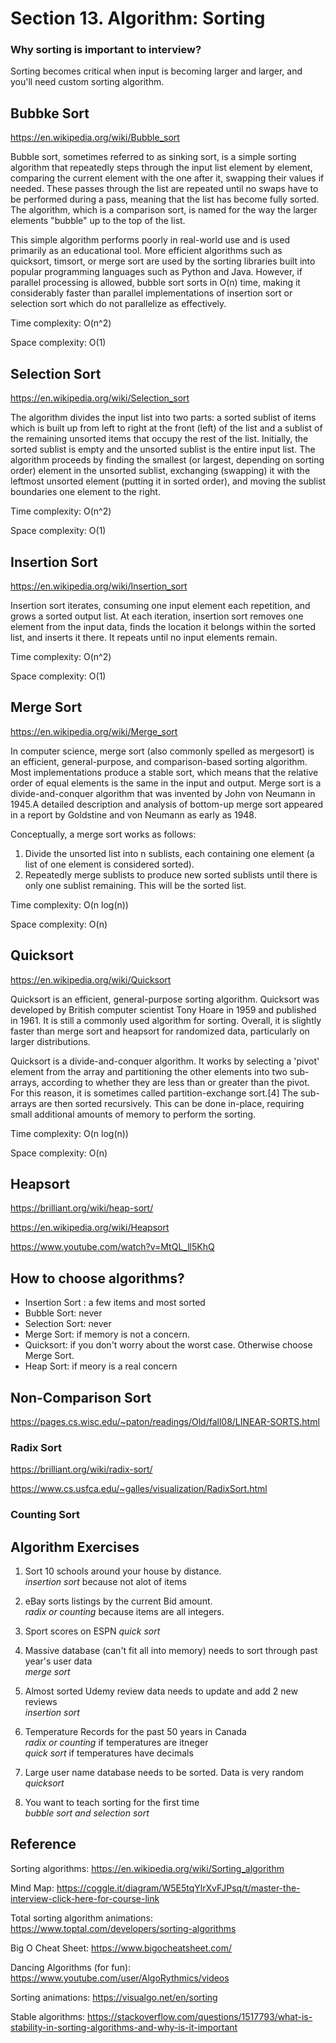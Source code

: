 # Section 13. Algorithm: Sorting

### Why sorting is important to interview?
Sorting becomes critical when input is becoming larger and larger, and you'll need custom sorting algorithm.

## Bubbke Sort
https://en.wikipedia.org/wiki/Bubble_sort

Bubble sort, sometimes referred to as sinking sort, is a simple sorting algorithm that repeatedly steps through the input list element by element, comparing the current element with the one after it, swapping their values if needed. These passes through the list are repeated until no swaps have to be performed during a pass, meaning that the list has become fully sorted. The algorithm, which is a comparison sort, is named for the way the larger elements "bubble" up to the top of the list.

This simple algorithm performs poorly in real-world use and is used primarily as an educational tool. More efficient algorithms such as quicksort, timsort, or merge sort are used by the sorting libraries built into popular programming languages such as Python and Java. However, if parallel processing is allowed, bubble sort sorts in O(n) time, making it considerably faster than parallel implementations of insertion sort or selection sort which do not parallelize as effectively.

Time complexity: O(n^2)

Space complexity: O(1)

## Selection Sort
https://en.wikipedia.org/wiki/Selection_sort

The algorithm divides the input list into two parts: a sorted sublist of items which is built up from left to right at the front (left) of the list and a sublist of the remaining unsorted items that occupy the rest of the list. Initially, the sorted sublist is empty and the unsorted sublist is the entire input list. The algorithm proceeds by finding the smallest (or largest, depending on sorting order) element in the unsorted sublist, exchanging (swapping) it with the leftmost unsorted element (putting it in sorted order), and moving the sublist boundaries one element to the right.

Time complexity: O(n^2)

Space complexity: O(1)

## Insertion Sort
https://en.wikipedia.org/wiki/Insertion_sort

Insertion sort iterates, consuming one input element each repetition, and grows a sorted output list. At each iteration, insertion sort removes one element from the input data, finds the location it belongs within the sorted list, and inserts it there. It repeats until no input elements remain.

Time complexity: O(n^2)

Space complexity: O(1)

## Merge Sort
https://en.wikipedia.org/wiki/Merge_sort

In computer science, merge sort (also commonly spelled as mergesort) is an efficient, general-purpose, and comparison-based sorting algorithm. Most implementations produce a stable sort, which means that the relative order of equal elements is the same in the input and output. Merge sort is a divide-and-conquer algorithm that was invented by John von Neumann in 1945.A detailed description and analysis of bottom-up merge sort appeared in a report by Goldstine and von Neumann as early as 1948.

Conceptually, a merge sort works as follows:
1. Divide the unsorted list into n sublists, each containing one element (a list of one element is considered sorted).
2. Repeatedly merge sublists to produce new sorted sublists until there is only one sublist remaining. This will be the sorted list.

Time complexity: O(n log(n))

Space complexity: O(n)

## Quicksort
https://en.wikipedia.org/wiki/Quicksort

Quicksort is an efficient, general-purpose sorting algorithm. Quicksort was developed by British computer scientist Tony Hoare in 1959 and published in 1961. It is still a commonly used algorithm for sorting. Overall, it is slightly faster than merge sort and heapsort for randomized data, particularly on larger distributions.

Quicksort is a divide-and-conquer algorithm. It works by selecting a 'pivot' element from the array and partitioning the other elements into two sub-arrays, according to whether they are less than or greater than the pivot. For this reason, it is sometimes called partition-exchange sort.[4] The sub-arrays are then sorted recursively. This can be done in-place, requiring small additional amounts of memory to perform the sorting.

Time complexity: O(n log(n))

Space complexity: O(n)

## Heapsort
https://brilliant.org/wiki/heap-sort/

https://en.wikipedia.org/wiki/Heapsort

https://www.youtube.com/watch?v=MtQL_ll5KhQ

## How to choose algorithms?
* Insertion Sort : a few items and most sorted
* Bubble Sort: never
* Selection Sort: never
* Merge Sort: if memory is not a concern. 
* Quicksort: if you don't worry about the worst case. Otherwise choose Merge Sort.
* Heap Sort: if meory is a real concern

## Non-Comparison Sort
https://pages.cs.wisc.edu/~paton/readings/Old/fall08/LINEAR-SORTS.html


### Radix Sort
https://brilliant.org/wiki/radix-sort/

https://www.cs.usfca.edu/~galles/visualization/RadixSort.html

### Counting Sort

## Algorithm Exercises
1. Sort 10 schools around your house by distance.<br>
   *insertion sort* because not alot of items
   
2. eBay sorts listings by the current Bid amount.<br>
   *radix or counting* because items are all integers.
   
3. Sport scores on ESPN
   *quick sort*

4. Massive database (can't fit all into memory) needs to sort through past year's user data<br>
   *merge sort*

5. Almost sorted Udemy review data needs to update and add 2 new reviews<br>
   *insertion sort*

6. Temperature Records for the past 50 years in Canada<br>
   *radix or counting* if temperatures are itneger<br>
   *quick sort* if temperatures have decimals

7. Large user name database needs to be sorted. Data is very random<br>
   *quicksort*

8. You want to teach sorting for the first time<br>
   *bubble sort and selection sort*

## Reference
Sorting algorithms: https://en.wikipedia.org/wiki/Sorting_algorithm

Mind Map: https://coggle.it/diagram/W5E5tqYlrXvFJPsq/t/master-the-interview-click-here-for-course-link

Total sorting algorithm animations: https://www.toptal.com/developers/sorting-algorithms

Big O Cheat Sheet: https://www.bigocheatsheet.com/

Dancing Algorithms (for fun): https://www.youtube.com/user/AlgoRythmics/videos

Sorting animations: https://visualgo.net/en/sorting

Stable algorithms: https://stackoverflow.com/questions/1517793/what-is-stability-in-sorting-algorithms-and-why-is-it-important